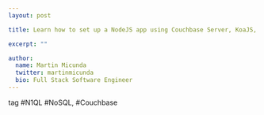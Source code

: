 ```yaml
---
layout: post

title: Learn how to set up a NodeJS app using Couchbase Server, KoaJS, ES6/ES7 and N1QL

excerpt: ""

author:
  name: Martin Micunda
  twitter: martinmicunda
  bio: Full Stack Software Engineer
---
```


tag #N1QL #NoSQL, #Couchbase